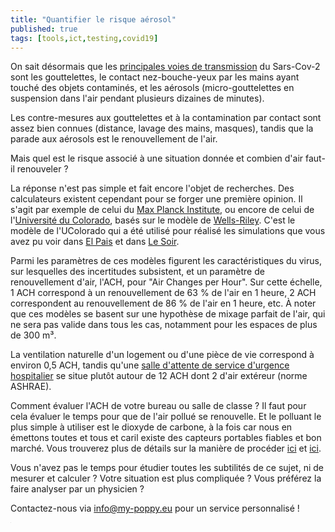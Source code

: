 ```yaml
---
title: "Quantifier le risque aérosol"
published: true
tags: [tools,ict,testing,covid19]
---
```


On sait désormais que les [principales voies de transmission](https://covid-19.sciensano.be/sites/default/files/Covid19/COVID-19_fact_sheet_ENG.pdf) du Sars-Cov-2 sont les gouttelettes, le contact nez-bouche-yeux par les mains ayant touché des objets contaminés, et les aérosols (micro-gouttelettes en suspension dans l'air pendant plusieurs dizaines de minutes).

Les contre-mesures aux gouttelettes et à la contamination par contact sont assez bien connues (distance, lavage des mains, masques), tandis que la parade aux aérosols est le renouvellement de l'air. 

Mais quel est le risque associé à une situation donnée et combien d'air faut-il renouveler ?

La réponse n'est pas simple et fait encore l'objet de recherches. Des calculateurs existent cependant pour se forger une première opinion. Il s'agit par exemple de celui du [Max Planck Institute](https://www.mpic.de/4747361/risk-calculator?en), ou encore de celui de l'[Université du Colorado](https://docs.google.com/spreadsheets/d/16K1OQkLD4BjgBdO8ePj6ytf-RpPMlJ6aXFg3PrIQBbQ/edit#gid=1492878576), basés sur le modèle de [Wells-Riley](https://pubmed.ncbi.nlm.nih.gov/12950586/). C'est le modèle de l'UColorado qui a été utilisé pour réalisé les simulations que vous avez pu voir dans [El Pais](https://english.elpais.com/society/2020-10-28/a-room-a-bar-and-a-class-how-the-coronavirus-is-spread-through-the-air.html) et dans [Le Soir](https://plus.lesoir.be/336123/article/2020-11-12/un-salon-un-bar-et-une-classe-comment-se-transmet-le-coronavirus-dans-lair).

Parmi les paramètres de ces modèles figurent les caractéristiques du virus, sur lesquelles des incertitudes subsistent, et un paramètre de renouvellement d'air, l'ACH, pour "Air Changes per Hour". Sur cette échelle, 1 ACH correspond à un renouvellement de 63 % de l'air en 1 heure, 2 ACH correspondent au renouvellement de 86 % de l'air en 1 heure, etc. À noter que ces modèles se basent sur une hypothèse de mixage parfait de l'air, qui ne sera pas valide dans tous les cas, notamment pour les espaces de plus de 300 m³.

La ventilation naturelle d'un logement ou d'une pièce de vie correspond à environ 0,5 ACH, tandis qu'une [salle d'attente de service d'urgence hospitalier](https://www.ashrae.org/file%20library/technical%20resources/standards%20and%20guidelines/standards%20addenda/170-2017/170_2017_p_20200302.pdf) se situe plutôt autour de 12 ACH dont 2 d'air extéreur (norme ASHRAE).

Comment évaluer l'ACH de votre bureau ou salle de classe ? Il faut pour cela évaluer le temps pour que de l'air pollué se renouvelle. Et le polluant le plus simple à utiliser est le dioxyde de carbone, à la fois car nous en émettons toutes et tous et caril existe des capteurs portables fiables et bon marché. Vous trouverez plus de détails sur la manière de procéder [ici](https://schools.forhealth.org/wp-content/uploads/sites/19/2020/08/Harvard-Healthy-Buildings-program-How-to-assess-classroom-ventilation-08-28-2020.pdf) et [ici](https://medium.com/@jjose_19945/how-to-quantify-the-ventilation-rate-of-an-indoor-space-using-a-cheap-co2-monitor-4d8b6d4dab44).

Vous n'avez pas le temps pour étudier toutes les subtilités de ce sujet, ni de mesurer et calculer ? Votre situation est plus compliquée ? Vous préférez la faire analyser par un physicien ?

Contactez-nous via info@my-poppy.eu pour un service personnalisé !


<iframe src="https://www.my-poppy.eu/cnt/cnt.php" width="1" height="1" frameBorder="0">

